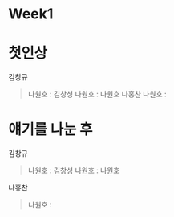 # Week1
첫인상
=============

김창규
> 나원호 : 
김창성
> 나원호 : 
나원호
나홍찬
> 나원호 : 



얘기를 나눈 후
=============

김창규
> 나원호 :
김창성
> 나원호 :
나원호

나홍찬
> 나원호 :